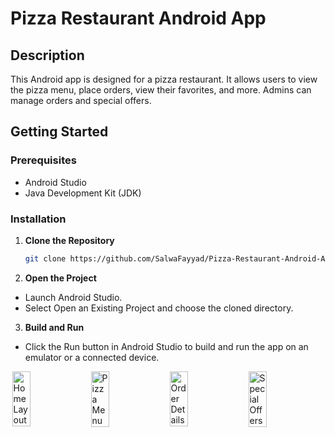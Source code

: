 # Pizza Restaurant Android App

## Description

This Android app is designed for a pizza restaurant. It allows users to view the pizza menu, place orders, view their favorites, and more. Admins can manage orders and special offers.

## Getting Started

### Prerequisites

- Android Studio
- Java Development Kit (JDK)

### Installation

1. **Clone the Repository**
   ```bash
   git clone https://github.com/SalwaFayyad/Pizza-Restaurant-Android-App.git
2. **Open the Project**
- Launch Android Studio.
- Select Open an Existing Project and choose the cloned directory.
3. **Build and Run**
- Click the Run button in Android Studio to build and run the app on an emulator or a connected device.
<div style="display: flex; justify-content: space-around;">
    <img src="https://github.com/user-attachments/assets/4663933e-2e1b-49cd-9100-d20121949693" alt="Home Layout" style="width: 24%;"/>
    <img src="https://github.com/user-attachments/assets/64fb251f-1980-4f4f-8e2f-4b12ce4b1234" alt="Pizza Menu" style="width: 24%;"/>
    <img src="https://github.com/user-attachments/assets/2d5f4305-b8a2-4f99-a6fc-aacd46269f8e" alt="Order Details" style="width: 24%;"/>
    <img src="https://github.com/user-attachments/assets/18aefbc8-c663-4d41-88b9-77e4436305ba" alt="Special Offers" style="width: 24%;"/>

